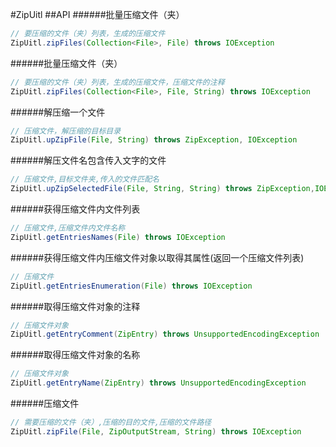 #ZipUitl
##API
######批量压缩文件（夹）
```JAVA
// 要压缩的文件（夹）列表，生成的压缩文件
ZipUitl.zipFiles(Collection<File>, File) throws IOException 
```
######批量压缩文件（夹）
```JAVA
// 要压缩的文件（夹）列表，生成的压缩文件，压缩文件的注释
ZipUitl.zipFiles(Collection<File>, File, String) throws IOException 
```
######解压缩一个文件
```JAVA
// 压缩文件，解压缩的目标目录
ZipUitl.upZipFile(File, String) throws ZipException, IOException
```
######解压文件名包含传入文字的文件 
```JAVA
// 压缩文件,目标文件夹,传入的文件匹配名
ZipUitl.upZipSelectedFile(File, String, String) throws ZipException,IOException 
```
######获得压缩文件内文件列表 
```JAVA
// 压缩文件,压缩文件内文件名称
ZipUitl.getEntriesNames(File) throws IOException 
```
######获得压缩文件内压缩文件对象以取得其属性(返回一个压缩文件列表)
```JAVA
// 压缩文件
ZipUitl.getEntriesEnumeration(File) throws IOException 
```
######取得压缩文件对象的注释
```JAVA
// 压缩文件对象
ZipUitl.getEntryComment(ZipEntry) throws UnsupportedEncodingException 
```
######取得压缩文件对象的名称 
```JAVA
// 压缩文件对象
ZipUitl.getEntryName(ZipEntry) throws UnsupportedEncodingException 
```
######压缩文件
```JAVA
// 需要压缩的文件（夹）,压缩的目的文件,压缩的文件路径
ZipUitl.zipFile(File, ZipOutputStream, String) throws IOException 
```